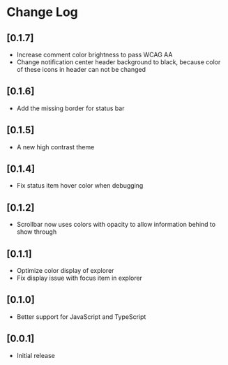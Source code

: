 # Change Log

## [0.1.7]

- Increase comment color brightness to pass WCAG AA
- Change notification center header background to black, because color of these icons in header can not be changed

## [0.1.6]

- Add the missing border for status bar

## [0.1.5]

- A new high contrast theme

## [0.1.4]

- Fix status item hover color when debugging

## [0.1.2]

- Scrollbar now uses colors with opacity to allow information behind to show through

## [0.1.1]

- Optimize color display of explorer
- Fix display issue with focus item in explorer

## [0.1.0]

- Better support for JavaScript and TypeScript

## [0.0.1]

- Initial release
